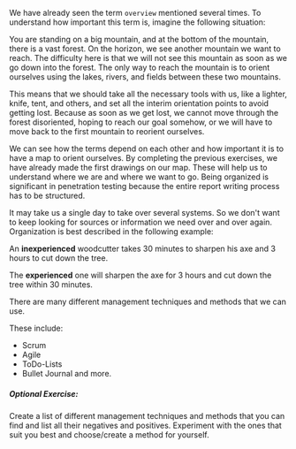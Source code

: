 We have already seen the term `overview` mentioned several times. To understand how important this term is, imagine the following situation:

You are standing on a big mountain, and at the bottom of the mountain, there is a vast forest. On the horizon, we see another mountain we want to reach. The difficulty here is that we will not see this mountain as soon as we go down into the forest. The only way to reach the mountain is to orient ourselves using the lakes, rivers, and fields between these two mountains.

This means that we should take all the necessary tools with us, like a lighter, knife, tent, and others, and set all the interim orientation points to avoid getting lost. Because as soon as we get lost, we cannot move through the forest disoriented, hoping to reach our goal somehow, or we will have to move back to the first mountain to reorient ourselves.

We can see how the terms depend on each other and how important it is to have a map to orient ourselves. By completing the previous exercises, we have already made the first drawings on our map. These will help us to understand where we are and where we want to go. Being organized is significant in penetration testing because the entire report writing process has to be structured.

It may take us a single day to take over several systems. So we don't want to keep looking for sources or information we need over and over again. Organization is best described in the following example:

An **inexperienced** woodcutter takes 30 minutes to sharpen his axe and 3 hours to cut down the tree.  
  
The **experienced** one will sharpen the axe for 3 hours and cut down the tree within 30 minutes.

There are many different management techniques and methods that we can use.

These include:
- Scrum
- Agile
- ToDo-Lists
- Bullet Journal and more.

##### Optional Exercise:

Create a list of different management techniques and methods that you can find and list all their negatives and positives. Experiment with the ones that suit you best and choose/create a method for yourself.